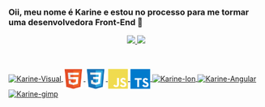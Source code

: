 ### Oii, meu nome é Karine e estou no processo para me tormar uma desenvolvedora Front-End 👋

<div align="center">
  <a href="https://github.com/KarineCosta15">
  <img height="165em" src="https://github-readme-stats.vercel.app/api?username=KarineCosta15&show_icons=true&theme=dark&include_all_commits=true&count_private=true"/>
  <img height="165em" src="https://github-readme-stats.vercel.app/api/top-langs/?username=KarineCosta15&layout=compact&langs_count=7&theme=dark"/>
</div>

##
  
<div style="display: inline_block"><br>
  <img align="center" alt="Karine-Visual" height="40" width="40"  
src="https://cdn.jsdelivr.net/gh/devicons/devicon/icons/visualstudio/visualstudio-plain.svg">
  <img align="center" alt="Karine-Html" height="40" width="40" 
src="https://raw.githubusercontent.com/devicons/devicon/master/icons/html5/html5-original.svg">
  <img align="center" alt="Karine-CSS" height="40" width="40"  
src="https://raw.githubusercontent.com/devicons/devicon/master/icons/css3/css3-original.svg">
  <img align="center" alt="Karine-JS" height="40" width="40" 
src="https://raw.githubusercontent.com/devicons/devicon/master/icons/javascript/javascript-plain.svg">
  <img align="center" alt="Karine-Ts" height="40" width="40" src="https://raw.githubusercontent.com/devicons/devicon/master/icons/typescript/typescript-plain.svg">
   <img align="center" alt="Karine-Ion" height="40" width="40"  
src="https://cdn.jsdelivr.net/gh/devicons/devicon/icons/ionic/ionic-original.svg" />
  <img align="center" alt="Karine-Angular" height="40" width="40" 
src="https://cdn.jsdelivr.net/gh/devicons/devicon/icons/angularjs/angularjs-plain.svg">
  <img align="center" alt="Karine-gimp" height="40" width="40"  
src="https://cdn.jsdelivr.net/gh/devicons/devicon/icons/gimp/gimp-original.svg">
  
</div>
  
##
